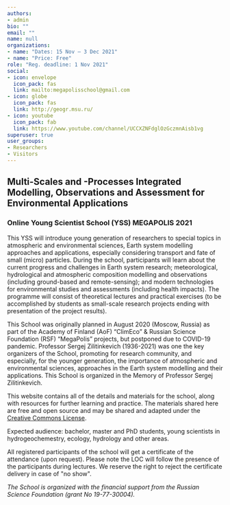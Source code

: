 ```yaml
---
authors:
- admin
bio: ""
email: ""
name: null
organizations:
- name: "Dates: 15 Nov — 3 Dec 2021"
- name: "Price: Free"
role: "Reg. deadline: 1 Nov 2021"
social:
- icon: envelope
  icon_pack: fas
  link: mailto:megapolisschool@gmail.com
- icon: globe
  icon_pack: fas
  link: http://geogr.msu.ru/
- icon: youtube
  icon_pack: fab
  link: https://www.youtube.com/channel/UCCXZNFdglOzGczmnAisb1vg
superuser: true
user_groups:
- Researchers
- Visitors
---
```


## Multi-Scales and -Processes Integrated Modelling, Observations and Assessment for Environmental Applications
### Online Young Scientist School (YSS) MEGAPOLIS 2021

This YSS will introduce young generation of researchers to special topics in atmospheric and environmental sciences, Earth system modelling approaches and applications, especially
considering transport and fate of small (micro) particles. During the school, participants will learn about the current progress and challenges in Earth system research; meteorological, hydrological and atmospheric composition modelling and observations (including ground-based and remote-sensing); and modern technologies for environmental studies and assessments (including health impacts). The programme will consist of theoretical lectures and practical exercises (to be accomplished by students as small-scale research projects ending with presentation of the project results).

This School was originally planned in August 2020 (Moscow, Russia) as part of the Academy of Finland (AoF) “ClimEco” & Russian Science Foundation (RSF) “MegaPolis” projects, but postponed due to COVID-19 pandemic. 
    Professor Sergej Zilitinkevich (1936-2021) was one the key organizers of the School, promoting for research community, and especially, for the younger generation, the importance of atmospheric and environmental sciences, approaches in the Earth system modelling and their applications.
    This School is organized in the Memory of Professor Sergej Zilitinkevich.

This website contains all of the details and materials for the school, along with resources for further learning and practice. The materials shared here are free and open source and may be shared and adapted under the [Creative Commons License](https://creativecommons.org/licenses/by/4.0/).

Expected audience: bachelor, master and PhD students, young scientists in hydrogeochemestry, ecology, hydrology and other areas.

All registered participants of the school will get a certificate of the attendance (upon request). Please note the LOC will follow the presence of the participants during lectures. We reserve the right to reject the certificate delivery in case of "no show".


*The School is organized with the financial support from the Russian Science Foundation (grant No 19-77-30004).*
